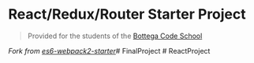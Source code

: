 # React/Redux/Router Starter Project

> Provided for the students of the [Bottega Code School](https://bottega.tech/)

*Fork from [es6-webpack2-starter](https://github.com/micooz/es6-webpack2-starter)*#   F i n a l P r o j e c t  
 #   R e a c t P r o j e c t  
 